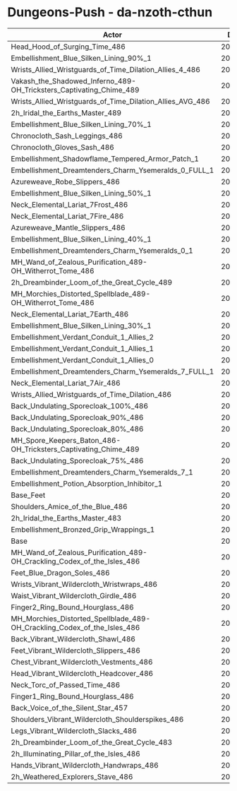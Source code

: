 # Dungeons-Push - da-nzoth-cthun
| Actor | DPS | Increase |
|---|:---:|:---:|
|Head_Hood_of_Surging_Time_486|207148|1.95%|
|Embellishment_Blue_Silken_Lining_90%_1|206310|1.53%|
|Wrists_Allied_Wristguards_of_Time_Dilation_Allies_4_486|206236|1.50%|
|Vakash_the_Shadowed_Inferno_489-OH_Tricksters_Captivating_Chime_489|205804|1.28%|
|Wrists_Allied_Wristguards_of_Time_Dilation_Allies_AVG_486|205709|1.24%|
|2h_Iridal_the_Earths_Master_489|205697|1.23%|
|Embellishment_Blue_Silken_Lining_70%_1|205637|1.20%|
|Chronocloth_Sash_Leggings_486|205574|1.17%|
|Chronocloth_Gloves_Sash_486|205285|1.03%|
|Embellishment_Shadowflame_Tempered_Armor_Patch_1|205254|1.01%|
|Embellishment_Dreamtenders_Charm_Ysemeralds_0_FULL_1|205179|0.98%|
|Azureweave_Robe_Slippers_486|204943|0.86%|
|Embellishment_Blue_Silken_Lining_50%_1|204923|0.85%|
|Neck_Elemental_Lariat_7Frost_486|204706|0.74%|
|Neck_Elemental_Lariat_7Fire_486|204702|0.74%|
|Azureweave_Mantle_Slippers_486|204637|0.71%|
|Embellishment_Blue_Silken_Lining_40%_1|204607|0.70%|
|Embellishment_Dreamtenders_Charm_Ysemeralds_0_1|204603|0.69%|
|MH_Wand_of_Zealous_Purification_489-OH_Witherrot_Tome_486|204537|0.66%|
|2h_Dreambinder_Loom_of_the_Great_Cycle_489|204317|0.55%|
|MH_Morchies_Distorted_Spellblade_489-OH_Witherrot_Tome_486|204281|0.53%|
|Neck_Elemental_Lariat_7Earth_486|204275|0.53%|
|Embellishment_Blue_Silken_Lining_30%_1|204254|0.52%|
|Embellishment_Verdant_Conduit_1_Allies_2|204222|0.51%|
|Embellishment_Verdant_Conduit_1_Allies_1|204212|0.50%|
|Embellishment_Verdant_Conduit_1_Allies_0|204174|0.48%|
|Embellishment_Dreamtenders_Charm_Ysemeralds_7_FULL_1|204085|0.44%|
|Neck_Elemental_Lariat_7Air_486|203950|0.37%|
|Wrists_Allied_Wristguards_of_Time_Dilation_486|203948|0.37%|
|Back_Undulating_Sporecloak_100%_486|203829|0.31%|
|Back_Undulating_Sporecloak_90%_486|203738|0.27%|
|Back_Undulating_Sporecloak_80%_486|203702|0.25%|
|MH_Spore_Keepers_Baton_486-OH_Tricksters_Captivating_Chime_489|203671|0.23%|
|Back_Undulating_Sporecloak_75%_486|203639|0.22%|
|Embellishment_Dreamtenders_Charm_Ysemeralds_7_1|203579|0.19%|
|Embellishment_Potion_Absorption_Inhibitor_1|203554|0.18%|
|Base_Feet|203459|0.13%|
|Shoulders_Amice_of_the_Blue_486|203441|0.12%|
|2h_Iridal_the_Earths_Master_483|203406|0.10%|
|Embellishment_Bronzed_Grip_Wrappings_1|203265|0.03%|
|Base|203195|0.00%|
|MH_Wand_of_Zealous_Purification_489-OH_Crackling_Codex_of_the_Isles_486|203079|-0.06%|
|Feet_Blue_Dragon_Soles_486|203071|-0.06%|
|Wrists_Vibrant_Wildercloth_Wristwraps_486|202923|-0.13%|
|Waist_Vibrant_Wildercloth_Girdle_486|202908|-0.14%|
|Finger2_Ring_Bound_Hourglass_486|202816|-0.19%|
|MH_Morchies_Distorted_Spellblade_489-OH_Crackling_Codex_of_the_Isles_486|202799|-0.19%|
|Back_Vibrant_Wildercloth_Shawl_486|202754|-0.22%|
|Feet_Vibrant_Wildercloth_Slippers_486|202668|-0.26%|
|Chest_Vibrant_Wildercloth_Vestments_486|202642|-0.27%|
|Head_Vibrant_Wildercloth_Headcover_486|202623|-0.28%|
|Neck_Torc_of_Passed_Time_486|202529|-0.33%|
|Finger1_Ring_Bound_Hourglass_486|202481|-0.35%|
|Back_Voice_of_the_Silent_Star_457|202473|-0.36%|
|Shoulders_Vibrant_Wildercloth_Shoulderspikes_486|202311|-0.43%|
|Legs_Vibrant_Wildercloth_Slacks_486|202209|-0.48%|
|2h_Dreambinder_Loom_of_the_Great_Cycle_483|202160|-0.51%|
|2h_Illuminating_Pillar_of_the_Isles_486|202157|-0.51%|
|Hands_Vibrant_Wildercloth_Handwraps_486|201950|-0.61%|
|2h_Weathered_Explorers_Stave_486|201861|-0.66%|

